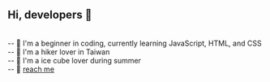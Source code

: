 <h2> Hi, developers 👋 </h2>
<br>
-- 🐤 I'm a beginner in coding, currently learning JavaScript, HTML, and CSS <br>
-- 💚 I'm a hiker lover in Taiwan <br>
-- 🧊 I'm a ice cube lover during summer <br>
-- 📮 <a href="mailto:bun.coding@gmail.com">reach me</a>
